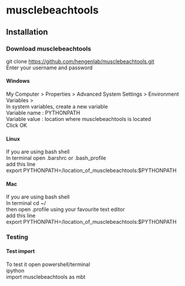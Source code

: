 # musclebeachtools

## Installation

### Download musclebeachtools
git clone https://github.com/hengenlab/musclebeachtools.git  
Enter your username and password

#### Windows
My Computer > Properties > Advanced System Settings > Environment Variables >  
In system variables, create a new variable  
    Variable name  : PYTHONPATH  
    Variable value : location where musclebeachtools is located  
    Click OK


#### Linux
If you are using bash shell  
In terminal open .barshrc or .bash_profile  
add this line  
export PYTHONPATH=/location_of_musclebeachtools:$PYTHONPATH


#### Mac
If you are using bash shell  
In terminal cd ~/  
then open  .profile using your favourite text editor  
add this line  
export PYTHONPATH=/location_of_musclebeachtools:$PYTHONPATH


### Testing
#### Test import
To test it open powershell/terminal  
    ipython  
    import musclebeachtools as mbt

